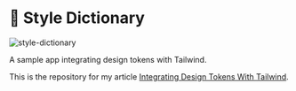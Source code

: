 # 🎨 Style Dictionary

![style-dictionary](https://pbs.twimg.com/media/EswGlXQXAAA5prH?format=jpg&name=small)

A sample app integrating design tokens with Tailwind.

This is the repository for my article [Integrating Design Tokens With Tailwind](https://www.michaelmang.dev/blog/integrating-design-tokens-with-tailwind).
